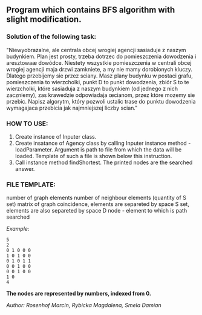 ## Program which contains BFS algorithm with slight modification.
### Solution of the following task:
"Niewyobrazalne, ale centrala obcej wrogiej agencji sasiaduje z naszym budynkiem. Plan
jest prosty, trzeba dotrzec do pomieszczenia dowodzenia i aresztowaæ dowódce. Niestety
wszystkie pomieszczenia w centrali obcej wrogiej agencji maja drzwi zamkniete, a my nie mamy
dorobionych kluczy. Dlatego przebijemy sie przez sciany. Masz plany budynku w postaci grafu,
pomieszczenia to wierzcholki, punkt D to punkt dowodzenia, zbiór S to te wierzcholki, które
sasiaduja z naszym budynkiem (od jednego z nich zaczniemy), zas krawedzie odpowiadaja
œcianom, przez które mozemy sie przebic. Napisz algorytm, który pozwoli ustalic trase do
punktu dowodzenia wymagajaca przebicia jak najmniejszej liczby scian."

### HOW TO USE: 
1. Create instance of Inputer class.
2. Create insatance of Agency class by calling Inputer instance method - loadParameter.
	Argument is path to file from which the data will be loaded.
	Template of such a file is shown below this instruction.
3. Call instance method findShortest.
	The printed nodes are the searched answer.

### FILE TEMPLATE:
number of graph elements
number of neighbour elements (quantity of S set)
matrix of graph coincidence, elements are separeted by space
S set, elements are also separeted by space 
D node - element to which is path searched 

*Example:*
```
5 
2
0 1 0 0 0
1 0 1 0 0
0 1 0 1 1
0 0 1 0 0
0 0 1 0 0
1 0
4
```

**The nodes are represented by numbers, indexed from 0.**

*Author: Rosenhof Marcin, Rybicka Magdalena, Smela Damian*
